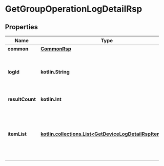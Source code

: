 
# GetGroupOperationLogDetailRsp

## Properties
Name | Type | Description | Notes
------------ | ------------- | ------------- | -------------
**common** | [**CommonRsp**](CommonRsp.md) |  |  [optional]
**logId** | **kotlin.String** | グループ操作ログID（リクエストパラメータと同じ値） |  [optional]
**resultCount** | **kotlin.Int** | 詳細項目の件数 |  [optional]
**itemList** | [**kotlin.collections.List&lt;GetDeviceLogDetailRspItemList&gt;**](GetDeviceLogDetailRspItemList.md) | 詳細項目のリスト&lt;br&gt;詳細項目が存在しない場合は、空のリストを返す。 |  [optional]



